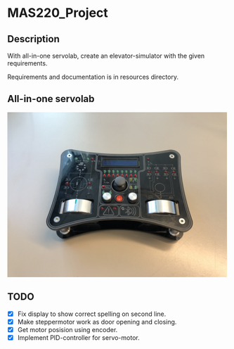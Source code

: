 # MAS220_Project

## Description
With all-in-one servolab, create an elevator-simulator with the given requirements. 

Requirements and documentation is in resources directory.

## All-in-one servolab
<img src="https://github.com/martinmaeland/MAS220_Project/blob/master/media/servolab.jpg" alt="" width="500">

## TODO
- [x] Fix display to show correct spelling on second line.
- [x] Make steppermotor work as door opening and closing.
- [x] Get motor posision using encoder.
- [x] Implement PID-controller for servo-motor.
